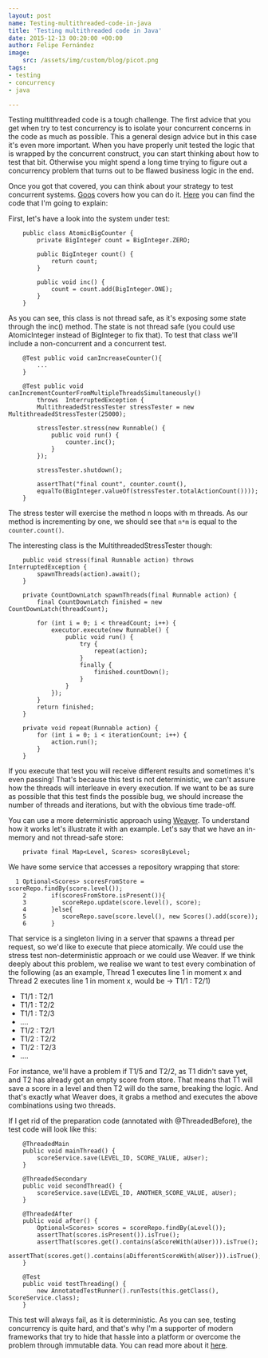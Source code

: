 ```yaml
---
layout: post
name: Testing-multithreaded-code-in-java
title: 'Testing multithreaded code in Java'
date: 2015-12-13 00:20:00 +00:00
author: Felipe Fernández
image:
    src: /assets/img/custom/blog/picot.png
tags:
- testing
- concurrency
- java

---
```


Testing multithreaded code is a tough challenge. The first advice that you get when try to test concurrency is to isolate your concurrent concerns in the code as much as possible. This a general design advice but in this case it's even more important. When you have properly unit tested the logic that is wrapped by the concurrent construct, you can start thinking about how to test that bit. Otherwise you might spend a long time trying to figure out a concurrency problem that turns out to be flawed business logic in the end.

Once you got that covered, you can think about your strategy to test concurrent systems. [Goos](http://www.growing-object-oriented-software.com/) covers how you can do it. [Here](https://github.com/npryce/goos-code-examples/tree/master/testing-multithreaded-code/src/book/example/threading/races) you can find the code that I'm going to explain:

First, let's have a look into the system under test:

```
    public class AtomicBigCounter {
        private BigInteger count = BigInteger.ZERO;

    	public BigInteger count() {
        	return count;
    	}

    	public void inc() {
        	count = count.add(BigInteger.ONE);
    	}
	}
```  

As you can see, this class is not thread safe, as it's exposing some state through the inc() method. The state is not thread safe (you could use AtomicInteger instead of BigInteger to fix that). To test that class we'll include a non-concurrent and a concurrent test.

```
	@Test public void canIncreaseCounter(){
		...
	}

	@Test public void canIncrementCounterFromMultipleThreadsSimultaneously()
    	throws	InterruptedException {
        MultithreadedStressTester stressTester = new MultithreadedStressTester(25000);

        stressTester.stress(new Runnable() {
            public void run() {
                counter.inc();
            }
        });

        stressTester.shutdown();

        assertThat("final count", counter.count(),
        equalTo(BigInteger.valueOf(stressTester.totalActionCount())));
    }
```

The stress tester will exercise the method n loops with m threads. As our method is incrementing by one, we should see that ```n*m``` is equal to the ```counter.count()```.

The interesting class is the MultithreadedStressTester though:

```
	public void stress(final Runnable action) throws InterruptedException {
        spawnThreads(action).await();
    }

    private CountDownLatch spawnThreads(final Runnable action) {
        final CountDownLatch finished = new CountDownLatch(threadCount);

        for (int i = 0; i < threadCount; i++) {
            executor.execute(new Runnable() {
                public void run() {
                    try {
                        repeat(action);
                    }
                    finally {
                        finished.countDown();
                    }
                }
            });
        }
        return finished;
    }

    private void repeat(Runnable action) {
        for (int i = 0; i < iterationCount; i++) {
            action.run();
        }
    }
```

If you execute that test you will receive different results and sometimes it's even passing! That's because this test is not deterministic, we can't assure how the threads will interleave in every execution. If we want to be as sure as possible that this test finds the possible bug, we should increase the number of threads and iterations, but with the obvious time trade-off.

You can use a more deterministic approach using [Weaver](https://github.com/google/thread-weaver). To understand how it works let's illustrate it with an example. Let's say that we have an in-memory and not thread-safe store:

```
	private final Map<Level, Scores> scoresByLevel;
```

We have some service that accesses a repository wrapping that store:

```
  1	Optional<Scores> scoresFromStore = scoreRepo.findBy(score.level());
	2       if(scoresFromStore.isPresent()){
	3          scoreRepo.update(score.level(), score);
	4       }else{
	5          scoreRepo.save(score.level(), new Scores().add(score));
	6       }
```

That service is a singleton living in a server that spawns a thread per request, so we'd like to execute that piece atomically. We could use the stress test non-deterministic approach or we could use Weaver. If we think deeply about this problem, we realise we want to test every combination of the following (as an example, Thread 1 executes line 1 in moment x and Thread 2 executes line 1 in moment x, would be -> T1/1 : T2/1)

* T1/1 : T2/1
* T1/1 : T2/2
* T1/1 : T2/3
* ....
* T1/2 : T2/1
* T1/2 : T2/2
* T1/2 : T2/3
* ....

For instance, we'll have a problem if T1/5 and T2/2, as T1 didn't save yet, and T2 has already got an empty score from store. That means that T1 will save a score in a level and then T2 will do the same, breaking the logic. And that's exactly what Weaver does, it grabs a method and executes the above combinations using two threads.

If I get rid of the preparation code (annotated with @ThreadedBefore), the test code will look like this:

```
    @ThreadedMain
    public void mainThread() {
        scoreService.save(LEVEL_ID, SCORE_VALUE, aUser);
    }

    @ThreadedSecondary
    public void secondThread() {
        scoreService.save(LEVEL_ID, ANOTHER_SCORE_VALUE, aUser);
    }

    @ThreadedAfter
    public void after() {
        Optional<Scores> scores = scoreRepo.findBy(aLevel());
        assertThat(scores.isPresent()).isTrue();
        assertThat(scores.get().contains(aScoreWith(aUser))).isTrue();
        assertThat(scores.get().contains(aDifferentScoreWith(aUser))).isTrue();
    }

    @Test
    public void testThreading() {
        new AnnotatedTestRunner().runTests(this.getClass(), ScoreService.class);
    }
```

This test will always fail, as it is deterministic. As you can see, testing concurrency is quite hard, and that's why I'm a supporter of modern frameworks that try to hide that hassle into a platform or overcome the problem through immutable data. You can read more about it [here](http://felipefzdz.github.io/2015/01/02/concurrency-flavours/).
